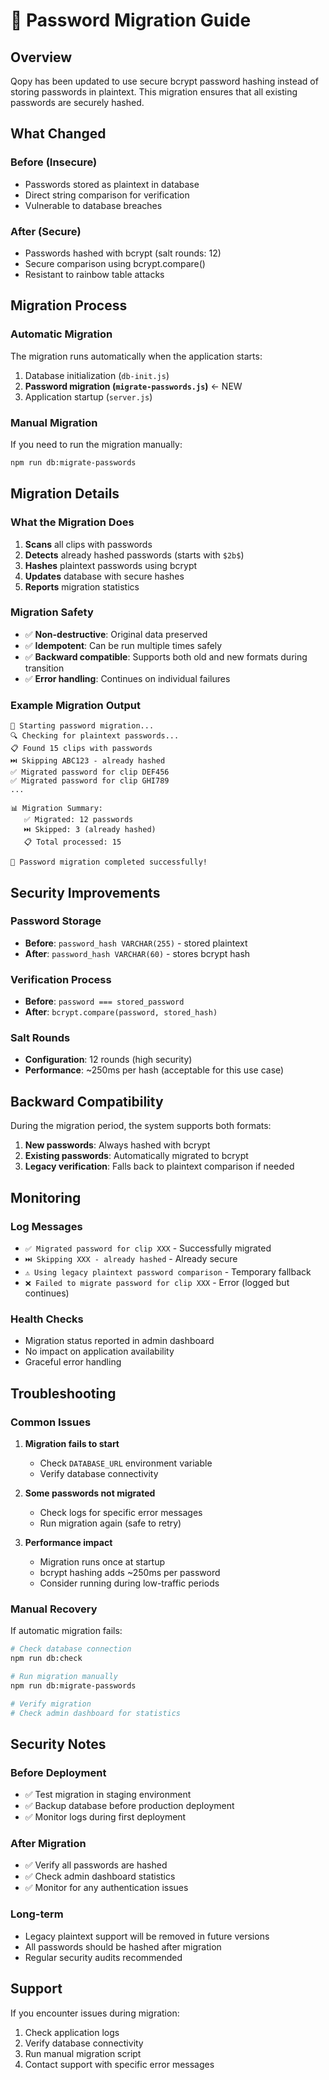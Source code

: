 # 🔐 Password Migration Guide

## Overview

Qopy has been updated to use secure bcrypt password hashing instead of storing passwords in plaintext. This migration ensures that all existing passwords are securely hashed.

## What Changed

### Before (Insecure)
- Passwords stored as plaintext in database
- Direct string comparison for verification
- Vulnerable to database breaches

### After (Secure)
- Passwords hashed with bcrypt (salt rounds: 12)
- Secure comparison using bcrypt.compare()
- Resistant to rainbow table attacks

## Migration Process

### Automatic Migration
The migration runs automatically when the application starts:
1. Database initialization (`db-init.js`)
2. **Password migration (`migrate-passwords.js`)** ← NEW
3. Application startup (`server.js`)

### Manual Migration
If you need to run the migration manually:

```bash
npm run db:migrate-passwords
```

## Migration Details

### What the Migration Does
1. **Scans** all clips with passwords
2. **Detects** already hashed passwords (starts with `$2b$`)
3. **Hashes** plaintext passwords using bcrypt
4. **Updates** database with secure hashes
5. **Reports** migration statistics

### Migration Safety
- ✅ **Non-destructive**: Original data preserved
- ✅ **Idempotent**: Can be run multiple times safely
- ✅ **Backward compatible**: Supports both old and new formats during transition
- ✅ **Error handling**: Continues on individual failures

### Example Migration Output
```
🔐 Starting password migration...
🔍 Checking for plaintext passwords...
📋 Found 15 clips with passwords
⏭️ Skipping ABC123 - already hashed
✅ Migrated password for clip DEF456
✅ Migrated password for clip GHI789
...

📊 Migration Summary:
   ✅ Migrated: 12 passwords
   ⏭️ Skipped: 3 (already hashed)
   📋 Total processed: 15

🎉 Password migration completed successfully!
```

## Security Improvements

### Password Storage
- **Before**: `password_hash VARCHAR(255)` - stored plaintext
- **After**: `password_hash VARCHAR(60)` - stores bcrypt hash

### Verification Process
- **Before**: `password === stored_password`
- **After**: `bcrypt.compare(password, stored_hash)`

### Salt Rounds
- **Configuration**: 12 rounds (high security)
- **Performance**: ~250ms per hash (acceptable for this use case)

## Backward Compatibility

During the migration period, the system supports both formats:
1. **New passwords**: Always hashed with bcrypt
2. **Existing passwords**: Automatically migrated to bcrypt
3. **Legacy verification**: Falls back to plaintext comparison if needed

## Monitoring

### Log Messages
- `✅ Migrated password for clip XXX` - Successfully migrated
- `⏭️ Skipping XXX - already hashed` - Already secure
- `⚠️ Using legacy plaintext password comparison` - Temporary fallback
- `❌ Failed to migrate password for clip XXX` - Error (logged but continues)

### Health Checks
- Migration status reported in admin dashboard
- No impact on application availability
- Graceful error handling

## Troubleshooting

### Common Issues

1. **Migration fails to start**
   - Check `DATABASE_URL` environment variable
   - Verify database connectivity

2. **Some passwords not migrated**
   - Check logs for specific error messages
   - Run migration again (safe to retry)

3. **Performance impact**
   - Migration runs once at startup
   - bcrypt hashing adds ~250ms per password
   - Consider running during low-traffic periods

### Manual Recovery
If automatic migration fails:

```bash
# Check database connection
npm run db:check

# Run migration manually
npm run db:migrate-passwords

# Verify migration
# Check admin dashboard for statistics
```

## Security Notes

### Before Deployment
- ✅ Test migration in staging environment
- ✅ Backup database before production deployment
- ✅ Monitor logs during first deployment

### After Migration
- ✅ Verify all passwords are hashed
- ✅ Check admin dashboard statistics
- ✅ Monitor for any authentication issues

### Long-term
- Legacy plaintext support will be removed in future versions
- All passwords should be hashed after migration
- Regular security audits recommended

## Support

If you encounter issues during migration:
1. Check application logs
2. Verify database connectivity
3. Run manual migration script
4. Contact support with specific error messages 